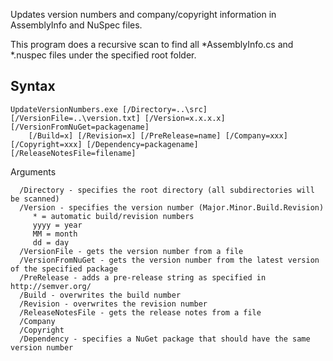 ﻿Updates version numbers and company/copyright information in AssemblyInfo and NuSpec files.

This program does a recursive scan to find all *AssemblyInfo.cs and *.nuspec files under the specified root folder.

## Syntax

```
UpdateVersionNumbers.exe [/Directory=..\src] [/VersionFile=..\version.txt] [/Version=x.x.x.x] [/VersionFromNuGet=packagename] 
    [/Build=x] [/Revision=x] [/PreRelease=name] [/Company=xxx] [/Copyright=xxx] [/Dependency=packagename] [/ReleaseNotesFile=filename]
```

Arguments
```
  /Directory - specifies the root directory (all subdirectories will be scanned)
  /Version - specifies the version number (Major.Minor.Build.Revision)
     * = automatic build/revision numbers
     yyyy = year
     MM = month
     dd = day
  /VersionFile - gets the version number from a file
  /VersionFromNuGet - gets the version number from the latest version of the specified package
  /PreRelease - adds a pre-release string as specified in http://semver.org/
  /Build - overwrites the build number
  /Revision - overwrites the revision number
  /ReleaseNotesFile - gets the release notes from a file
  /Company
  /Copyright
  /Dependency - specifies a NuGet package that should have the same version number
```